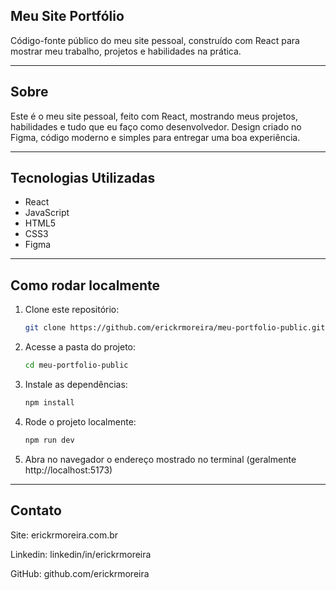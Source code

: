 ## Meu Site Portfólio

Código-fonte público do meu site pessoal, construído com React para mostrar meu trabalho, projetos e habilidades na prática.

---

## Sobre

Este é o meu site pessoal, feito com React, mostrando meus projetos, habilidades e tudo que eu faço como desenvolvedor. Design criado no Figma, código moderno e simples para entregar uma boa experiência.

---

## Tecnologias Utilizadas

- React
- JavaScript
- HTML5
- CSS3
- Figma

---

## Como rodar localmente

1. Clone este repositório:
   ```bash
   git clone https://github.com/erickrmoreira/meu-portfolio-public.git

2. Acesse a pasta do projeto:
   ```bash
   cd meu-portfolio-public

4. Instale as dependências:
   ```bash
   npm install

6. Rode o projeto localmente:
   ```bash
   npm run dev

8. Abra no navegador o endereço mostrado no terminal (geralmente http://localhost:5173)

---

## Contato

Site: erickrmoreira.com.br

Linkedin: linkedin/in/erickrmoreira

GitHub: github.com/erickrmoreira



